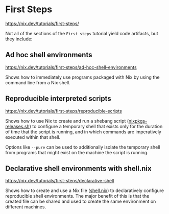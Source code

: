# First Steps
https://nix.dev/tutorials/first-steps/

Not all of the sections of the `First steps` tutorial yield code artifacts, but they include:

## Ad hoc shell environments
https://nix.dev/tutorials/first-steps/ad-hoc-shell-environments

Shows how to immediately use programs packaged with Nix by using the command line from a Nix shell.

## Reproducible interpreted scripts
https://nix.dev/tutorials/first-steps/reproducible-scripts

Shows how to use Nix to create and run a shebang script ([nixpkgs-releases.sh](nixpkgs-releases.sh)) to configure a temporary shell that exists only for the duration of time that the script is running, and in which commands are imperatively executed within that shell.

Options like `--pure` can be used to additionally isolate the temporary shell from programs that might exist on the machine the script is running.

## Declarative shell environments with shell.nix
https://nix.dev/tutorials/first-steps/declarative-shell

Shows how to create and use a Nix file ([shell.nix](shell.nix)) to declaratively configure reproducible shell environments. The major benefit of this is that the created file can be shared and used to create the same environment on different machines.

